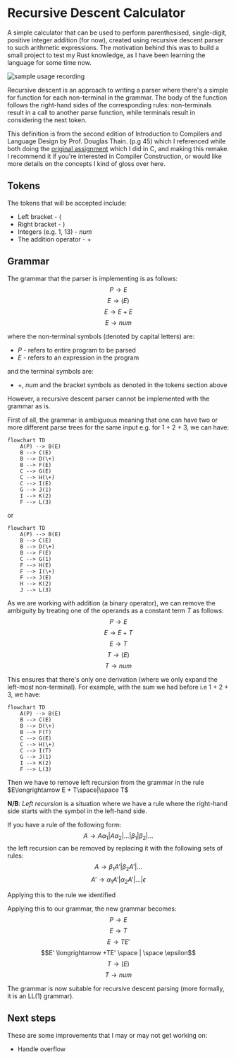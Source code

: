 # Recursive Descent Calculator

A simple calculator that can be used to perform parenthesised, single-digit,
positive integer addition (for now), created using recursive descent parser to such arithmetic expressions.
The motivation behind this was to build a small project to test my Rust knowledge,
as I have been learning the language for some time now.

![sample usage recording](usage_recording.gif)

Recursive descent is an approach to writing a parser where there's a simple for function for each non-terminal in the grammar. The body of the function follows the right-hand sides of the corresponding rules: non-terminals result in a call to another parse function, while terminals result in considering the next token.

This definition is from the second edition of Introduction to Compilers and Language Design by Prof. Douglas Thain. (p.g 45) which I referenced while both doing the [original assignment](https://github.com/Mirror83/compiler-construction-assignments) which I did in C, and making this remake. I recommend it if you're interested in Compiler Construction, or would like more details on the concepts I kind of gloss over here.

## Tokens

The tokens that will be accepted include:

- Left bracket - $($
- Right bracket - $)$
- Integers (e.g. $1$, $13$) - $num$
- The addition operator - $+$

## Grammar

The grammar that the parser is implementing is as follows:
$$P \longrightarrow E$$
$$E \longrightarrow (E)$$
$$E \longrightarrow E + E$$
$$E \longrightarrow num$$

where the non-terminal symbols (denoted by capital letters) are:

- $P$ - refers to entire program to be parsed
- $E$ - refers to an expression in the program

and the terminal symbols are:

- $+$, $num$ and the bracket symbols as denoted in the tokens section above

However, a recursive descent parser cannot be implemented with the grammar as is.

First of all, the grammar is ambiguous meaning that one can have two or more different parse trees for the same input e.g. for 1 + 2 + 3, we can have:

```mermaid
flowchart TD
    A(P) --> B(E)
    B --> C(E)
    B --> D(\+)
    B --> F(E)
    C --> G(E)
    C --> H(\+)
    C --> I(E)
    G --> J(1)
    I --> K(2)
    F --> L(3)
```

or

```mermaid
flowchart TD
    A(P) --> B(E)
    B --> C(E)
    B --> D(\+)
    B --> F(E)
    C --> G(1)
    F --> H(E)
    F --> I(\+)
    F --> J(E)
    H --> K(2)
    J --> L(3)
```

As we are working with addition (a binary operator), we can remove the ambiguity by treating one of the operands as a constant term $T$ as follows:
$$P \longrightarrow E$$
$$E \longrightarrow E + T$$
$$E \longrightarrow T$$
$$T \longrightarrow (E)$$
$$T \longrightarrow num$$

This ensures that there's only one derivation (where we only expand the left-most non-terminal). For example, with the sum we had before i.e 1 + 2 + 3, we have:

```mermaid
flowchart TD
    A(P) --> B(E)
    B --> C(E)
    B --> D(\+)
    B --> F(T)
    C --> G(E)
    C --> H(\+)
    C --> I(T)
    G --> J(1)
    I --> K(2)
    F --> L(3)
```

Then we have to remove left recursion from the grammar in the rule $E\longrightarrow E + T\space|\space T$

**N/B**: _Left recursion_ is a situation where we have a rule where the right-hand side starts with the symbol in the left-hand side.

If you have a rule of the following form:
$$ A \longrightarrow A\alpha_1|A\alpha_2|\dots|\beta_1|\beta_2|\dots$$
the left recursion can be removed by replacing it with the following sets of rules:
$$A \longrightarrow \beta_1A'|\beta_2A'|\dots$$
$$A' \longrightarrow \alpha_1A'|\alpha_2A'|\dots|\epsilon$$

Applying this to the rule we identified

Applying this to our grammar, the new grammar becomes:
$$P \longrightarrow E$$
$$E \longrightarrow T$$
$$E \longrightarrow TE'$$
$$E' \longrightarrow +TE' \space | \space \epsilon$$
$$T \longrightarrow (E)$$
$$T \longrightarrow num$$

The grammar is now suitable for recursive descent parsing (more formally, it is an LL(1) grammar).

## Next steps

These are some improvements that I may or may not get working on:

- Handle overflow
